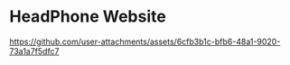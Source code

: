 # HeadPhone Website


https://github.com/user-attachments/assets/6cfb3b1c-bfb6-48a1-9020-73a1a7f5dfc7

